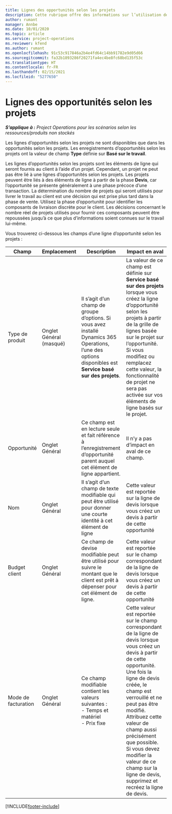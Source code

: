 ```yaml
---
title: Lignes des opportunités selon les projets
description: Cette rubrique offre des informations sur l’utilisation des lignes d’opportunités selon les projets.
author: rumant
manager: Annbe
ms.date: 10/01/2020
ms.topic: article
ms.service: project-operations
ms.reviewer: kfend
ms.author: rumant
ms.openlocfilehash: 91c53c917846a2b4e4fd64c14bb91782e9d05d66
ms.sourcegitcommit: fa32b1893286f20271fa4ec4be8fc68bd135f53c
ms.translationtype: HT
ms.contentlocale: fr-FR
ms.lasthandoff: 02/15/2021
ms.locfileid: "5277650"
---
```

# <a name="project-based-opportunity-lines"></a>Lignes des opportunités selon les projets

_**S’applique à :** Project Operations pour les scénarios selon les ressources/produits non stockés_


Les lignes d’opportunités selon les projets ne sont disponibles que dans les opportunités selon les projets. Les enregistrements d’opportunités selon les projets ont la valeur de champ **Type** définie sur **Basé sur le travail**.

Les lignes d’opportunités selon les projets sont les éléments de ligne qui seront fournis au client à l’aide d’un projet. Cependant, un projet ne peut pas être lié à une lignes d’opportunités selon les projets. Les projets peuvent être liés à des éléments de ligne à partir de la phase **Devis**, car l’opportunité se présente généralement à une phase précoce d’une transaction. La détermination du nombre de projets qui seront utilisés pour livrer le travail au client est une décision qui est prise plus tard dans la phase de vente. Utilisez la phase d’opportunité pour identifier les composants de livraison discrète pour le client. Les décisions concernant le nombre réel de projets utilisés pour fournir ces composants peuvent être repoussées jusqu’à ce que plus d’informations soient connues sur le travail lui-même.

Vous trouverez ci-dessous les champs d’une ligne d’opportunité selon les projets :

| **Champ** | **Emplacement** | **Description** | **Impact en aval** |
| --- | --- | --- | --- |
| Type de produit | Onglet Général (masqué) | Il s’agit d’un champ de groupe d’options. Si vous avez installé Dynamics 365 Operations, l’une des options disponibles est **Service basé sur des projets**.  | La valeur de ce champ est définie sur **Service basé sur des projets** lorsque vous créez la ligne d’opportunité selon les projets à partir de la grille de lignes basée sur le projet sur l’opportunité. <br> Si vous modifiez ou remplacez cette valeur, la fonctionnalité de projet ne sera pas activée sur vos éléments de ligne basés sur le projet. |
| Opportunité | Onglet Général | Ce champ est en lecture seule et fait référence à l’enregistrement d’opportunité parent auquel cet élément de ligne appartient. | Il n’y a pas d’impact en aval de ce champ. |
| Nom | Onglet Général | Il s’agit d’un champ de texte modifiable qui peut être utilisé pour donner une courte identité à cet élément de ligne | Cette valeur est reportée sur la ligne de devis lorsque vous créez un devis à partir de cette opportunité |
| Budget client | Onglet Général | Ce champ de devise modifiable peut être utilisé pour suivre le montant que le client est prêt à dépenser pour cet élément de ligne. | Cette valeur est reportée sur le champ correspondant de la ligne de devis lorsque vous créez un devis à partir de cette opportunité |
| Mode de facturation | Onglet Général | Ce champ modifiable contient les valeurs suivantes :</br>- Temps et matériel</br>- Prix fixe | Cette valeur est reportée sur le champ correspondant de la ligne de devis lorsque vous créez un devis à partir de cette opportunité. Une fois la ligne de devis créée, le champ est verrouillé et ne peut pas être modifié. Attribuez cette valeur de champ aussi précisément que possible. Si vous devez modifier la valeur de ce champ sur la ligne de devis, supprimez et recréez la ligne de devis. |


[!INCLUDE[footer-include](../includes/footer-banner.md)]